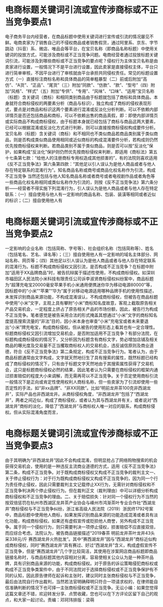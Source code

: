 # 电商标题关键词引流或宣传涉商标或不正当竞争要点1

电子商务平台内经营者，在商品标题中使用关键词进行宣传或引流的情况屡见不鲜。电商卖家为了销售自己的不侵权商品或者销售假货，通过阿里系、京东、字节跳动（抖音）系、微店、唯品会等平台，在宝贝名称（即商品名称标题）中使用关键词的投放方式，可能涉及商标或不正当竞争问题。电商经营者通过投放标题关键词引流，可能涉及到哪些商标或不正当竞争的要点呢？侵权行为主体宝贝名称是由卖家进行设置，一般情况下不是平台进行设置，因此卖家是直接侵权主体，平台只进行简单审核，不因平台进行了审核就由平台承担共同侵权责任。常见的标题设置方式（一）直接标注商标名称和具体商品的简单粗暴型（二）前或后附加“高仿”、“A货”、“正品”、“尾货”（三）附加“同款”、“仿款”、“款”、“型号”（四）附加“风格”、“样式”（五）附加“专供”、“专用”、“风味”、“口味”、“适用”宝贝名称（标题）含关键词（商标）和相同类别商品由于标题就包括了商标和具体商品，本身就符合商标侵权的两要素分析（商品与标识），独立构成了商标的侵权表现形式，要点是对商品和标识这两个要素进行混淆或反淡化分析判断。可以不依赖内部详情页是否还包括商品和商标，可以不依赖出售的商品真假，即：即使内部详情页或实际商品不构成商标侵权，由于标题本身就已经包括了商标与商品这两大要素，已经可以根据混淆或反淡化方式进行判断，则可以直接按商标侵权构成要件分析。宝贝名称（标题）含关键词（商标）和不相同也不类似商品若商品类别属于类似商品，则是否构成类似商品使用相同或近似商标的构成混淆要件分析，若构成则仍然优先按商标侵权来判断。若商品类别不属于类似商品，则是否可以按“反淡化”保护，如果构成“反淡化”保护则仍然优先按商标侵权来判断，即适用《商标法》第五十七条第七款：“给他人的注册商标专用权造成其他损害的”，有的法院则喜欢适用《反不正当竞争法》第六条第四款：“其他足以引人误认为是他人商品或者与他人存在特定联系的混淆行为”。知名商品名称或商号或商品化权名称作为引流，构成不正当竞争  当然还包括与他人知名商品名称或者商号或者电视剧作品或者角色等一些商品化权名称相同或类似名称作为引流的，则按《反不正当竞争法》第六条分析——经营者不得实施下列混淆行为，引人误认为是他人商品或者与他人存在特定联系：（一）擅自使用与他人有一定影响的商品名称、包装、装潢等相同或者近似的标识；（二）擅自使用他人有

# 电商标题关键词引流或宣传涉商标或不正当竞争要点2

一定影响的企业名称（包括简称、字号等）、社会组织名称（包括简称等）、姓名（包括笔名、艺名、译名等）；（三）擅自使用他人有一定影响的域名主体部分、网站名称、网页等；（四）其他足以引人误认为是他人商品或者与他人存在特定联系的混淆行为。标题不构成商标侵权又因引流，是否构成不正当竞争？在标题中附加“适用于XX品牌商品”时，被告抗辩属于描述性使用，不构成商标侵权。如深圳市福田区人民法院小米科技有限责任公司诉李淑贤商标侵权纠纷案中，商品标题为“超薄充电宝20000毫安苹果手机小米通用便携迷你华为移动电源80000”等，因标题中的“小米”“苹果”“华为”属于对移动电源适用哪种品牌手机的使用性描述，未发挥识别商品来源功能，不构成混淆误认，不构成商标侵权，但被告在商品标题中使用“小米”文字，主观上具有攀附“小米”商标知名度故意，客观上截取原告相关产品交易机会，一定程度上挤占了原告相关产品的市场份额，因此，被告行为构成不正当竞争。笔者感觉是被告采用合法的形式掩盖其想通过“小米”文字的商标知名度提高搜索流量的“非法”目的，因小米本身也审查“小米”充电宝或者未来要退出“小米”牌充电宝，构成商标侵权。但从被告的使用形态上看其也有一定合理性。标题商标侵权又因引流增加交易机会，是否附加适用不正当竞争？有部分法院，在标题构成商标侵权的情况下，又分析因为标题含有商标文字，势必增加店铺及相关商品的曝光度及交易量不正当攫取商标权人的交易机会，违反诚信原则及商业道德，符合《反不正当竞争法》第二条规定，构成不正当竞争行为。笔者认为，由于商品标题通常由文字构成，文字就天然地衍生了具有搜索的属性，既然标题已经构成了商标侵权的情况下，只有由于标题文字天然地由于其搜索属性获得了交易机会，这只是标题商标侵权必然的结果，因此笔者认为只需要在商标侵权的框架内通过损害赔偿的程度大小来调解，而无需再苛以不正当竞争。关于否定使用商标引流一般情况下是正向或肯定性使用权利人商标名称，但一些卖家为了引流却使用一些否定性的手法，如“非xx品牌”、“非XX同款”。比如“明前龙井茶100克非西湖龙井”，实际产品也非西湖龙井。从商标侵权角度，“非西湖龙井”包括了“西湖龙井”，两者之间近似，构成了商标侵权，或者认为其与西湖龙井有关，或者说对“西湖龙井”商标的淡化，降低了“西湖龙井”与商标权人唯一对应的联系，构成商标侵权。但从实际混淆角度而言，

# 电商标题关键词引流或宣传涉商标或不正当竞争要点3

由于其明确为“非西湖龙井”因此不会构成混淆，但明显抢占了网络购物搜索的机会获得交易机会，使用的是一种违反主流商业道德的方式，适用《反不正当竞争法》第二条，构成不正当竞争。对于既构成商标侵权又构成不正当竞争的裁判主文一、关于停止侵权行为：对于行为既构成商标侵权又构成不正当竞争的，因为同一个行为责任停止侵权，因此只需要裁判主文记载停止XX行为，无需针对商标侵权和不正当竞争判决两个停止侵权行为。但在裁判正文（裁判理由）中可以详细分析构成商标侵权和不正当竞争的理由。二、关于赔偿损失：针对同一个侵权行为不当然的按双倍惩罚在杭州市西湖区龙井茶产业协会与嵊州市鸿渐茶叶专业合作社“西湖龙井”商标侵权与不正当竞争纠纷，浙江省高级人民法院（2019）浙民终1792号案中，商品标题中使用他人商标，如果发挥识别商品来源的功能造成混淆或者具有淡化功能，构成商标侵权。如果还有虚假宣传或贬损他人商誉，另外构成不正当竞争。属于同一个侵权行为，则只需要判决一项停止侵权，损害赔偿不应直接双倍，而应综合考虑。法院认为，被告商品链接描述“2019春茶 明前龙井茶叶龙井43头采338元/斤 赛西湖龙井火热批发”。其中“赛西湖龙井”因与“西湖龙井”商标近似构成商标侵权，同时“赛西湖龙井”具有赛过、好过“西湖龙井”含义，构成虚假宣传不正当竞争，但是“赛西湖龙井”几个字比较简洁，其使用在涉案网店商品标题即商品链接名称时，与商品标题其他内容相对分离，容易使相关公众认为是一种茶叶品牌，具有识别商品来源的功能，构成商标侵权。对于原告的诉讼策略侵犯商标权或构成不正当竞争类案件中，由于不同法院对于选择商标侵权或不正当竞争保护有不同的认知，因此原告律师在起诉和主张时，建议同时主张商标侵权与不正当竞争，最后由法院自行作出裁判，当然若法官明确释明只符合一项请求权的，在律师能自信准确判断的情况下也可择一主张商标侵权或不正当竞争。无讼小编：如果您觉得这篇文章还不错，欢迎转发分享、点赞收藏，您也可以在下方评论区留下自己的观点，和大家一起讨论。责编：邓珂玮排版：梁萌

